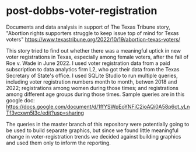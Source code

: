# post-dobbs-voter-registration

Documents and data analysis in support of The Texas Tribune story, "Abortion rights supporters struggle to keep issue top of mind for Texas voters" https://www.texastribune.org/2022/10/19/abortion-texas-voters/

This story tried to find out whether there was a meaningful uptick in new voter registrations in Texas, especially among female voters, after the fall of Roe v. Wade in June 2022. I used voter registration data from a paid subscription to data analytics firm L2, who got their data from the Texas Secretary of State's office. I used SQLite Studio to run multiple queries, including voter registration numbers month to month, betwen 2018 and 2022; registrations among women during those times; and registrations among different age groups during those times. Sample queries are in this google doc: https://docs.google.com/document/d/1ffYSWpEoYNFiC2ioAQi0A58p6ct_yLnTf3vcxwn5l3c/edit?usp=sharing

The queries in the master branch of this repository were potentially going to be used to build separate graphics, but since we found little meaningful change in voter-registration trends we decided against building graphics and used them only to inform the reporting.

